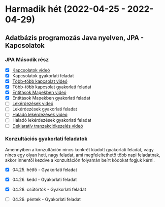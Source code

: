 # Harmadik hét (2022-04-25 - 2022-04-29)

## Adatbázis programozás Java nyelven, JPA - Kapcsolatok

### JPA Második rész

* [X] [Kapcsolatok videó](https://e-learning.training360.com/courses/take/adatbazis-programozas-jpa-technologiaval/lessons/10769295-kapcsolatok)
* [X] Kapcsolatok gyakorlati feladat
* [X] [Több-több kapcsolat videó](https://e-learning.training360.com/courses/take/adatbazis-programozas-jpa-technologiaval/lessons/10769296-tobb-tobb-kapcsolat)
* [X] Több-több kapcsolat gyakorlati feladat
* [X] [Entitások Mapekben videó](https://e-learning.training360.com/courses/take/adatbazis-programozas-jpa-technologiaval/lessons/10769297-entitasok-mapekben)
* [X] Entitások Mapekben gyakorlati feladat
* [ ] [Lekérdezések videó](https://e-learning.training360.com/courses/take/adatbazis-programozas-jpa-technologiaval/lessons/10769300-lekerdezesek)
* [ ] Lekérdezések gyakorlati feladat
* [ ] [Haladó lekérdezések videó](https://e-learning.training360.com/courses/take/adatbazis-programozas-jpa-technologiaval/lessons/10769301-halado-lekerdezesek)
* [ ] Haladó lekérdezések gyakorlati feladat
* [ ] [Deklaratív tranzakciókezelés videó](https://e-learning.training360.com/courses/take/adatbazis-programozas-jpa-technologiaval/lessons/10769307-deklarativ-tranzakciokezeles)

### Konzultációs gyakorlati feladatok

Amennyiben a konzultáción nincs konkrét kiadott gyakorlati feladat, vagy nincs egy olyan heti, nagy feladat, ami 
megfeleltethető több napi feladatnak, akkor innentől kezdve a konzultáción folyamán beírt kódokat fogjuk kérni.

* [X] 04.25. hétfő - Gyakorlati feladat
* [X] 04.26. kedd - Gyakorlati feladat
* [X] 04.28. csütörtök - Gyakorlati feladat
* [ ] 04.29. péntek - Gyakorlati feladat
 